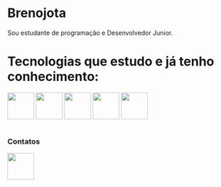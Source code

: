 # Brenojota
Sou estudante de programação e Desenvolvedor Junior.

# Tecnologias que estudo e já tenho conhecimento:

<div>
  <img src="https://cdn.jsdelivr.net/gh/devicons/devicon/icons/html5/html5-original.svg" width="60" heigth="60" align="center"/>
  <img src="https://cdn.jsdelivr.net/gh/devicons/devicon/icons/css3/css3-original.svg" width="60" heigth="60" align="center"/>
  <img src="https://cdn.jsdelivr.net/gh/devicons/devicon/icons/javascript/javascript-original.svg" width="60" heigth="60" align="center"/>
  <img src="https://cdn.jsdelivr.net/gh/devicons/devicon/icons/react/react-original.svg" width="60" heigth="60" align="center"/>
  <img src="https://cdn.jsdelivr.net/gh/devicons/devicon/icons/csharp/csharp-original.svg" width="60" heigth="60" align="center"/>
   
 </div>  
 </br>
 <h3> Contatos </h3>
 <div>
   <a href="[https://www.linkedin.com/in/junior-elias-2214641a4/?originalSubdomain=br](https://www.linkedin.com/in/breno-juan-2050411b5/)"><img src="https://cdn.jsdelivr.net/gh/devicons/devicon/icons/linkedin/linkedin-original.svg" width="60" heigth="60" align="center" /></a>
 </div>
